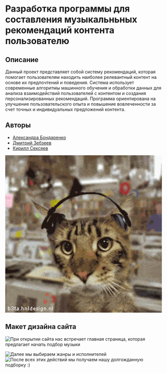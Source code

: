 # Разработка программы для составления музыкальньных рекомендаций контента пользователю

## Описание

Данный проект представляет собой систему рекомендаций, которая помогает пользователям находить наиболее релевантный контент на основе их предпочтений и поведения. Система использует современные алгоритмы машинного обучения и обработки данных для анализа взаимодействий пользователей с контентом и создания персонализированных рекомендаций. Программа ориентирована на улучшение пользовательского опыта и повышение вовлеченности за счет точных и индивидуальных предложений контента.

## Авторы

- [Александра Бондаренко](https://github.com/sashalieb)
- [Дмитрий Зебзеев](https://github.com/TsaferT)
- [Кирилл Сексяев](https://github.com/sexyaev)

![](cat.gif)

## Макет дизайна сайта 

![При открытии сайта нас встречает главная страница, которая предлагает начать подбор музыки](Frame1.png)

![Далее мы выбираем жанры и исполнителей](Frame2.png,Frame3.png)
![После всех этих действий мы получаем нашу долгожданную подборку :)](Frame4.png)
